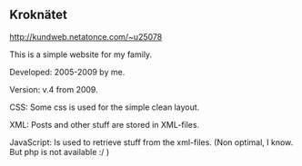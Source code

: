 Kroknätet
---------

http://kundweb.netatonce.com/~u25078

This is a simple website for my family.

Developed: 2005-2009 by me.

Version: v.4 from 2009.

CSS: Some css is used for the simple clean layout.

XML: Posts and other stuff are stored in XML-files.

JavaScript: Is used to retrieve stuff from the xml-files. (Non optimal, I know. But php is not available :/ )


